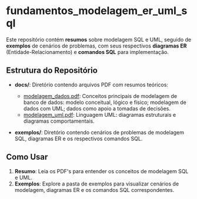 # fundamentos_modelagem_er_uml_sql
Este repositório contém **resumos** sobre modelagem SQL e UML, seguido de **exemplos** de cenários de problemas, com seus respectivos **diagramas ER** (Entidade-Relacionamento) e **comandos SQL** para implementação.

## Estrutura do Repositório
- **docs/**: Diretório contendo arquivos PDF com resumos teóricos:
  - [modelagem_dados.pdf](docs/modelagem_dados.pdf): Conceitos principais de modelagem de banco de dados: modelo conceitual, lógico e físico; modelagem de dados com UML; dados como apoio a tomadas de decisões.
  - [modelagem_uml.pdf](docs/modelagem_uml.pdf): Linguagem UML: diagramas estruturais e diagramas comportamentais.
    
- **exemplos/**: Diretório contendo cenários de problemas de modelagem SQL, diagramas ER e os respectivos comandos SQL.
  
## Como Usar
1. **Resumo**: Leia os PDF's para entender os conceitos de modelagem SQL e UML.
2. **Exemplos**: Explore a pasta de exemplos para visualizar cenários de modelagem, diagramas ER e os comandos SQL correspondentes.
